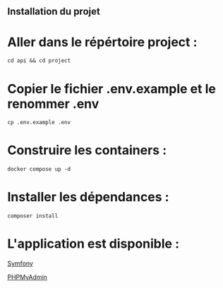 ## Installation du projet 

# Aller dans le répértoire project :

`cd api && cd project`

# Copier le fichier .env.example et le renommer .env

`cp .env.example .env`

# Construire les containers :

`docker compose up -d`

# Installer les dépendances : 

`composer install`

# L'application est disponible : 

[Symfony](http://localhost:8000) 

[PHPMyAdmin](http://localhost:8080)




